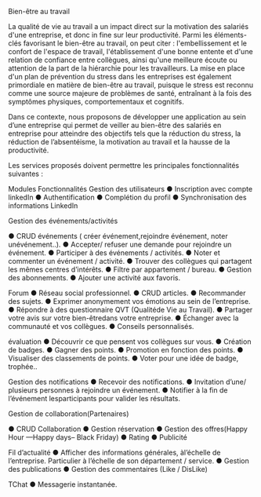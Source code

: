 Bien-être au travail

La qualité de vie au travail a un impact direct sur la motivation des salariés d'une entreprise,
et donc in fine sur leur productivité. Parmi les éléments-clés favorisant le bien-être au
travail, on peut citer : l'embellissement et le confort de l'espace de travail, l'établissement
d'une bonne entente et d'une relation de confiance entre collègues, ainsi qu'une meilleure
écoute ou attention de la part de la hiérarchie pour les travailleurs. La mise en place d'un
plan de prévention du stress dans les entreprises est également primordiale en matière de
bien-être au travail, puisque le stress est reconnu comme une source majeure de problèmes
de santé, entraînant à la fois des symptômes physiques, comportementaux et cognitifs.

Dans ce contexte, nous proposons de développer une application au sein d’une entreprise qui
permet de veiller au bien-être des salariés en entreprise pour atteindre des objectifs tels que la
réduction du stress, la réduction de l’absentéisme, la motivation au travail et la hausse de la
productivité.

Les services proposés doivent permettre les principales fonctionnalités suivantes :

Modules Fonctionnalités
Gestion des utilisateurs 
● Inscription avec compte linkedIn
● Authentification
● Complétion du profil
● Synchronisation des informations LinkedIn

Gestion des
événements/activités

● CRUD événements ( créer événement,rejoindre événement, noter unévénement..).
● Accepter/ refuser une demande pour rejoindre un événement.
● Participer à des événements / activités.
● Noter et commenter un événement / activité.
● Trouver des collègues qui partagent les mêmes centres d’intérêts.
● Filtre par appartement / bureau.
● Gestion des abonnements.
● Ajouter une activité aux favoris.

Forum 
● Réseau social professionnel.
● CRUD articles.
● Recommander des sujets.
● Exprimer anonymement vos émotions au sein de l’entreprise.
● Répondre à des questionnaire QVT (Qualitéde Vie au Travail).
● Partager votre avis sur votre bien-êtredans votre entreprise.
● Échanger avec la communauté et vos collègues.
● Conseils personnalisés.

évaluation 
● Découvrir ce que pensent vos collègues sur vous.
● Création de badges.
● Gagner des points.
● Promotion en fonction des points.
● Visualiser des classements de points.
● Voter pour une idée de badge, trophée.. 

Gestion des notifications 
● Recevoir des notifications.
● Invitation d’une/ plusieurs personnes à rejoindre un événement.
● Notifier à la fin de l’événement lesparticipants pour valider les résultats.

Gestion de
collaboration(Partenaires)

● CRUD Collaboration
● Gestion réservation
● Gestion des offres(Happy Hour —Happy days– Black Friday)
● Rating
● Publicité

Fil d’actualité 
● Afficher des informations générales, àl’échelle de l’entreprise. Particulier à l’échelle de son
département / service. 
● Gestion des publications 
● Gestion des commentaires (Like / DisLike)

TChat 
● Messagerie instantanée.
